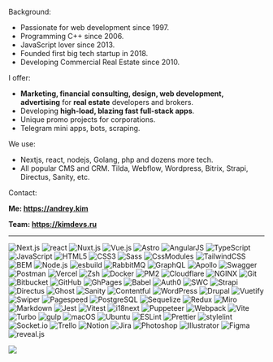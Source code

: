 Background:
- Passionate for web development since 1997.
- Programming C++ since 2006.
- JavaScript lover since 2013.
- Founded first big tech startup in 2018.
- Developing Commercial Real Estate since 2010.

I offer:
- **Marketing, financial consulting, design, web development, advertising** for **real estate** developers and brokers.
- Developing **high-load, blazing fast full-stack apps**.
- Unique promo projects for corporations.
- Telegram mini apps, bots, scraping.

We use:
- Nextjs, react, nodejs, Golang, php and dozens more tech.
- All popular CMS and CRM. Tilda, Webflow, Wordpress, Bitrix, Strapi, Directus, Sanity, etc.

Contact:

**Me: https://andrey.kim**

**Team: https://kimdevs.ru**

---

![Next.js](https://img.shields.io/badge/Next.js-000000?style=for-the-badge&logo=Next.js&logoColor=FFFFFF)
![react](https://img.shields.io/badge/react-61DAFB?style=for-the-badge&logo=react&logoColor=000000)
![Nuxt.js](https://img.shields.io/badge/Nuxt.js-00DC82?style=for-the-badge&logo=Nuxt.js&logoColor=FFFFFF)
![Vue.js](https://img.shields.io/badge/Vue.js-4FC08D?style=for-the-badge&logo=Vue.js&logoColor=000000)
![Astro](https://img.shields.io/badge/Astro-BC52EE?style=for-the-badge&logo=Astro&logoColor=FFFFFF)
![AngularJS](https://img.shields.io/badge/AngularJS-E23237?style=for-the-badge&logo=AngularJS&logoColor=FFFFFF)
![TypeScript](https://img.shields.io/badge/TypeScript-3178C6?style=for-the-badge&logo=TypeScript&logoColor=FFFFFF)
![JavaScript](https://img.shields.io/badge/JavaScript-F7DF1E?style=for-the-badge&logo=JavaScript&logoColor=000000)
![HTML5](https://img.shields.io/badge/HTML5-E34F26?style=for-the-badge&logo=HTML5&logoColor=FFFFFF)
![CSS3](https://img.shields.io/badge/CSS3-1572B6?style=for-the-badge&logo=CSS3&logoColor=FFFFFF)
![Sass](https://img.shields.io/badge/Sass-CC6699?style=for-the-badge&logo=Sass&logoColor=FFFFFF)
![CssModules](https://img.shields.io/badge/CSS%20Modules-000000?style=for-the-badge&logo=CSS%20Modules&logoColor=FFFFFF)
![TailwindCSS](https://img.shields.io/badge/Tailwind%20CSS-06B6D4?style=for-the-badge&logo=Tailwind%20CSS&logoColor=FFFFFF)
![BEM](https://img.shields.io/badge/BEM-000000?style=for-the-badge&logo=BEM&logoColor=FFFFFF)
![Node.js](https://img.shields.io/badge/Node.js-339933?style=for-the-badge&logo=Node.js&logoColor=FFFFFF)
![esbuild](https://img.shields.io/badge/esbuild-FFCF00?style=for-the-badge&logo=esbuild&logoColor=000000)
![RabbitMQ](https://img.shields.io/badge/RabbitMQ-FF6600?style=for-the-badge&logo=RabbitMQ&logoColor=FFFFFF)
![GraphQL](https://img.shields.io/badge/GraphQL-E10098?style=for-the-badge&logo=GraphQL&logoColor=FFFFFF)
![Apollo](https://img.shields.io/badge/Apollo%20GraphQL-311C87?style=for-the-badge&logo=Apollo%20GraphQL&logoColor=FFFFFF)
![Swagger](https://img.shields.io/badge/Swagger-85EA2D?style=for-the-badge&logo=Swagger&logoColor=000000)
![Postman](https://img.shields.io/badge/Postman-FF6C37?style=for-the-badge&logo=Postman&logoColor=FFFFFF)
![Vercel](https://img.shields.io/badge/Vercel-000000?style=for-the-badge&logo=Vercel&logoColor=FFFFFF)
![Zsh](https://img.shields.io/badge/Zsh-F15A24?style=for-the-badge&logo=Zsh&logoColor=FFFFFF)
![Docker](https://img.shields.io/badge/Docker-2496ED?style=for-the-badge&logo=Docker&logoColor=FFFFFF)
![PM2](https://img.shields.io/badge/PM2-2B037A?style=for-the-badge&logo=PM2&logoColor=FFFFFF)
![Cloudflare](https://img.shields.io/badge/Cloudflare-F38020?style=for-the-badge&logo=Cloudflare&logoColor=000000)
![NGINX](https://img.shields.io/badge/NGINX-009639?style=for-the-badge&logo=NGINX&logoColor=FFFFFF)
![Git](https://img.shields.io/badge/Git-F05032?style=for-the-badge&logo=Git&logoColor=FFFFFF)
![Bitbucket](https://img.shields.io/badge/Bitbucket-0052CC?style=for-the-badge&logo=Bitbucket&logoColor=FFFFFF)
![GitHub](https://img.shields.io/badge/GitHub-181717?style=for-the-badge&logo=GitHub&logoColor=FFFFFF)
![GhPages](https://img.shields.io/badge/GitHub%20Pages-222222?style=for-the-badge&logo=GitHub%20Pages&logoColor=FFFFFF)
![Babel](https://img.shields.io/badge/Babel-F9DC3E?style=for-the-badge&logo=Babel&logoColor=000000)
![Auth0](https://img.shields.io/badge/Auth0-EB5424?style=for-the-badge&logo=Auth0&logoColor=FFFFFF)
![SWC](https://img.shields.io/badge/SWC-000000?style=for-the-badge&logo=SWC&logoColor=FFFFFF)
![Strapi](https://img.shields.io/badge/Strapi-4945FF?style=for-the-badge&logo=Strapi&logoColor=FFFFFF)
![Directus](https://img.shields.io/badge/Directus-263238?style=for-the-badge&logo=Directus&logoColor=FFFFFF)
![Ghost](https://img.shields.io/badge/Ghost-15171A?style=for-the-badge&logo=Ghost&logoColor=FFFFFF)
![Sanity](https://img.shields.io/badge/Sanity-F03E2F?style=for-the-badge&logo=Sanity&logoColor=FFFFFF)
![Contentful](https://img.shields.io/badge/Contentful-2478CC?style=for-the-badge&logo=Contentful&logoColor=FFFFFF)
![WordPress](https://img.shields.io/badge/WordPress-21759B?style=for-the-badge&logo=WordPress&logoColor=FFFFFF)
![Drupal](https://img.shields.io/badge/Drupal-0678BE?style=for-the-badge&logo=Drupal&logoColor=FFFFFF)
![Vuetify](https://img.shields.io/badge/Vuetify-1867C0?style=for-the-badge&logo=Vuetify&logoColor=FFFFFF)
![Swiper](https://img.shields.io/badge/Swiper-6332F6?style=for-the-badge&logo=Swiper&logoColor=FFFFFF)
![Pagespeed](https://img.shields.io/badge/PageSpeed%20Insights-4285F4?style=for-the-badge&logo=PageSpeed%20Insights&logoColor=FFFFFF)
![PostgreSQL](https://img.shields.io/badge/PostgreSQL-4169E1?style=for-the-badge&logo=PostgreSQL&logoColor=FFFFFF)
![Sequelize](https://img.shields.io/badge/Sequelize-52B0E7?style=for-the-badge&logo=Sequelize&logoColor=000000)
![Redux](https://img.shields.io/badge/Redux-764ABC?style=for-the-badge&logo=Redux&logoColor=FFFFFF)
![Miro](https://img.shields.io/badge/Miro-050038?style=for-the-badge&logo=Miro&logoColor=FFFFFF)
![Markdown](https://img.shields.io/badge/Markdown-000000?style=for-the-badge&logo=Markdown&logoColor=FFFFFF)
![Jest](https://img.shields.io/badge/Jest-C21325?style=for-the-badge&logo=Jest&logoColor=FFFFFF)
![Vitest](https://img.shields.io/badge/Vitest-6E9F18?style=for-the-badge&logo=Vitest&logoColor=FFFFFF)
![i18next](https://img.shields.io/badge/i18next-26A69A?style=for-the-badge&logo=i18next&logoColor=FFFFFF)
![Puppeteer](https://img.shields.io/badge/Puppeteer-40B5A4?style=for-the-badge&logo=Puppeteer&logoColor=FFFFFF)
![Webpack](https://img.shields.io/badge/Webpack-8DD6F9?style=for-the-badge&logo=Webpack&logoColor=000000)
![Vite](https://img.shields.io/badge/Vite-646CFF?style=for-the-badge&logo=Vite&logoColor=FFFFFF)
![Turbo](https://img.shields.io/badge/Turbo-000000?style=for-the-badge&logo=Turbo&logoColor=5CD8E5)
![gulp](https://img.shields.io/badge/gulp-CF4647?style=for-the-badge&logo=gulp&logoColor=FFFFFF)
![macOS](https://img.shields.io/badge/macOS-000000?style=for-the-badge&logo=macOS&logoColor=FFFFFF)
![Ubuntu](https://img.shields.io/badge/Ubuntu-E95420?style=for-the-badge&logo=Ubuntu&logoColor=FFFFFF)
![ESLint](https://img.shields.io/badge/ESLint-4B32C3?style=for-the-badge&logo=ESLint&logoColor=FFFFFF)
![Prettier](https://img.shields.io/badge/Prettier-F7B93E?style=for-the-badge&logo=Prettier&logoColor=000000)
![stylelint](https://img.shields.io/badge/stylelint-263238?style=for-the-badge&logo=stylelint&logoColor=FFFFFF)
![Socket.io](https://img.shields.io/badge/Socket.io-010101?style=for-the-badge&logo=Socket.io&logoColor=FFFFFF)
![Trello](https://img.shields.io/badge/Trello-0052CC?style=for-the-badge&logo=Trello&logoColor=FFFFFF)
![Notion](https://img.shields.io/badge/Notion-000000?style=for-the-badge&logo=Notion&logoColor=FFFFFF)
![Jira](https://img.shields.io/badge/Jira-0052CC?style=for-the-badge&logo=Jira&logoColor=FFFFFF)
![Photoshop](https://img.shields.io/badge/Adobe%20Photoshop-31A8FF?style=for-the-badge&logo=Adobe%20Photoshop&logoColor=FFFFFF)
![Illustrator](https://img.shields.io/badge/Adobe%20Illustrator-FF9A00?style=for-the-badge&logo=Adobe%20Illustrator&logoColor=000000)
![Figma](https://img.shields.io/badge/Figma-F24E1E?style=for-the-badge&logo=Figma&logoColor=FFFFFF)
![reveal.js](https://img.shields.io/badge/reveal.js-F2E142?style=for-the-badge&logo=reveal.js&logoColor=000000)  

![](https://komarev.com/ghpvc/?username=mindr17)
